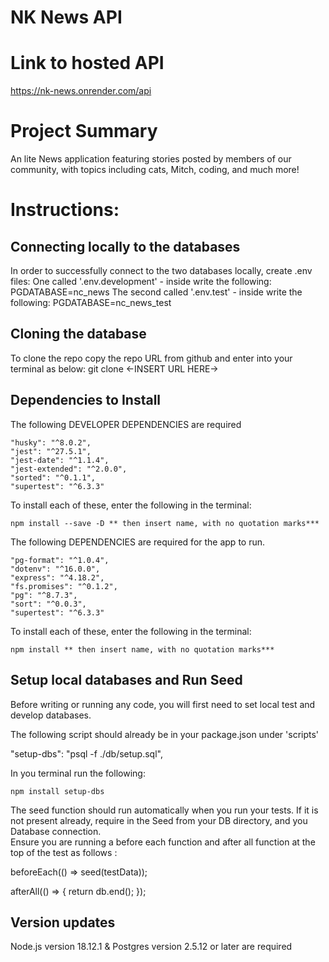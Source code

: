 # NK News API

# Link to hosted API

https://nk-news.onrender.com/api

# Project Summary

An lite News application featuring stories posted by members of our community, with topics including cats, Mitch, coding, and much more! 

# Instructions:
## Connecting locally to the databases

In order to successfully connect to the two databases locally, create .env files:
    One called '.env.development' - inside write the following: PGDATABASE=nc_news
    The second called '.env.test' - inside write the following: PGDATABASE=nc_news_test

## Cloning the database

To clone the repo copy the repo URL from github and enter into your terminal as below: 
git clone <-INSERT URL HERE->

## Dependencies to Install 

The following DEVELOPER DEPENDENCIES are required

    "husky": "^8.0.2",
    "jest": "^27.5.1",
    "jest-date": "^1.1.4",
    "jest-extended": "^2.0.0",
    "sorted": "^0.1.1",
    "supertest": "^6.3.3"

To install each of these, enter the following in the terminal:

    npm install --save -D ** then insert name, with no quotation marks***

   

The following DEPENDENCIES are required for the app to run. 

    "pg-format": "^1.0.4",
    "dotenv": "^16.0.0",
    "express": "^4.18.2",
    "fs.promises": "^0.1.2",
    "pg": "^8.7.3",
    "sort": "^0.0.3",
    "supertest": "^6.3.3"

To install each of these, enter the following in the terminal: 

    npm install ** then insert name, with no quotation marks***

## Setup local databases and Run Seed

Before writing or running any code, you will first need to set local test and develop databases. 

The following script should already be in your package.json under 'scripts'

 "setup-dbs": "psql -f ./db/setup.sql",

In you terminal run the following: 

    npm install setup-dbs

The seed function should run automatically when you run your tests.  If it is not present already, require in the Seed from your DB directory, and you Database connection.  
Ensure you are running a before each function and after all function at the top of the test as follows :

beforeEach(() => seed(testData));

afterAll(() => {
  return db.end();
});

## Version updates

Node.js version 18.12.1 & Postgres version 2.5.12 or later are required 
